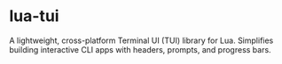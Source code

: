 # lua-tui
A lightweight, cross-platform Terminal UI (TUI) library for Lua. Simplifies building interactive CLI apps with headers, prompts, and progress bars.
